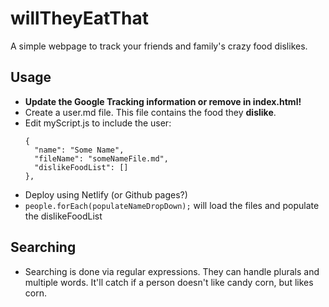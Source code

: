 # willTheyEatThat

A simple webpage to track your friends and family's crazy food dislikes.


## Usage
- **Update the Google Tracking information or remove in index.html!**
- Create a user.md file. This file contains the food they **dislike**.
- Edit myScript.js to include the user:
  ```
  {
    "name": "Some Name",
    "fileName": "someNameFile.md",
    "dislikeFoodList": []
  },
  ```
- Deploy using Netlify (or Github pages?)
- `people.forEach(populateNameDropDown);` will load the files and populate the dislikeFoodList

## Searching
- Searching is done via regular expressions. They can handle plurals and multiple words. It'll catch if a person doesn't like candy corn, but likes corn.
